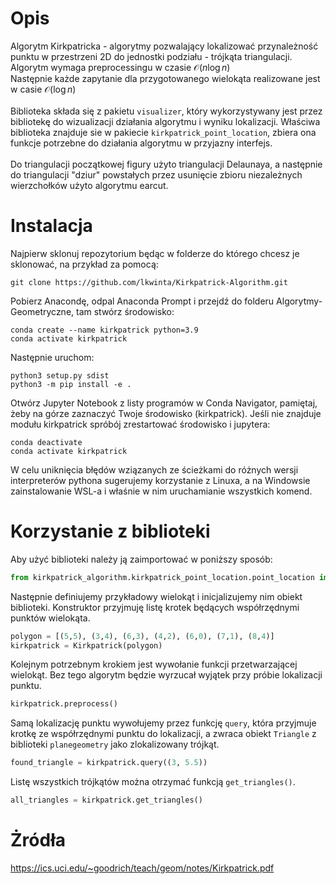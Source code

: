# Opis
Algorytm Kirkpatricka - algorytmy pozwalający lokalizować przynależność punktu w przestrzeni 2D do jednostki podziału - trójkąta triangulacji. <br>
Algorytm wymaga preprocessingu w czasie $\mathcal{O}(n \log{}n)$ <br>
Następnie każde zapytanie dla przygotowanego wielokąta realizowane jest w casie $\mathcal{O}(\log{}n)$
<br>
<br>
Biblioteka składa się z pakietu `visualizer`, który wykorzystywany jest przez bibliotekę do wizualizacji działania algorytmu i wyniku lokalizacji. Właściwa biblioteka znajduje sie w pakiecie `kirkpatrick_point_location`, zbiera ona funkcje potrzebne do działania algorytmu w przyjazny interfejs.
<br>
<br>
Do triangulacji początkowej figury użyto triangulacji Delaunaya, a następnie do triangulacji "dziur" powstałych przez usunięcie zbioru niezależnych wierzchołków użyto algorytmu earcut.

# Instalacja

Najpierw sklonuj repozytorium będąc w folderze do którego chcesz je sklonować, na przykład za pomocą:

```
git clone https://github.com/lkwinta/Kirkpatrick-Algorithm.git
```

Pobierz Anacondę, odpal Anaconda Prompt i przejdź do folderu Algorytmy-Geometryczne, tam stwórz środowisko:

```
conda create --name kirkpatrick python=3.9
conda activate kirkpatrick
```

Następnie uruchom:

```
python3 setup.py sdist
python3 -m pip install -e .
```
Otwórz Jupyter Notebook z listy programów w Conda Navigator, pamiętaj, żeby na górze zaznaczyć Twoje środowisko (kirkpatrick). Jeśli nie znajduje modułu kirkpatrick spróbój zrestartować środowisko i jupytera:
```
conda deactivate
conda activate kirkpatrick
```


W celu uniknięcia błędów wziązanych ze ścieżkami do różnych wersji interpreterów pythona sugerujemy korzystanie z Linuxa, a na Windowsie zainstalowanie WSL-a i właśnie w nim uruchamianie wszystkich komend.

# Korzystanie z biblioteki

Aby użyć biblioteki należy ją zaimportować w poniższy sposób:
```py
from kirkpatrick_algorithm.kirkpatrick_point_location.point_location import Kirkpatrick
```
Następnie definiujemy przykładowy wielokąt i inicjalizujemy nim obiekt biblioteki. Konstruktor przyjmuję listę krotek będących współrzędnymi punktów wielokąta.
```py
polygon = [(5,5), (3,4), (6,3), (4,2), (6,0), (7,1), (8,4)]
kirkpatrick = Kirkpatrick(polygon)
```
Kolejnym potrzebnym krokiem jest wywołanie funkcji przetwarzającej wielokąt. Bez tego algorytm będzie wyrzucał wyjątek przy próbie lokalizacji punktu.
```py
kirkpatrick.preprocess()
```
Samą lokalizację punktu wywołujemy przez funkcję `query`, która przyjmuje krotkę ze współrzędnymi punktu do lokalizacji, a zwraca obiekt `Triangle` z biblioteki `planegeometry` jako zlokalizowany
trójkąt.
```py
found_triangle = kirkpatrick.query((3, 5.5))
```
Listę wszystkich trójkątów można otrzymać funkcją `get_triangles()`.
```py
all_triangles = kirkpatrick.get_triangles()
```

# Żródła
https://ics.uci.edu/~goodrich/teach/geom/notes/Kirkpatrick.pdf
